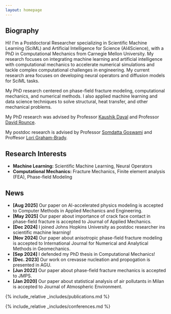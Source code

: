 ```yaml
---
layout: homepage
---
```


## Biography

Hi! I'm a Postdoctoral Researcher specializing in Scientific Machine Learning (SciML) and Artificial Intelligence for Science
(AI4Science), with a PhD in Computational Mechanics from Carnegie Mellon University. My research focuses on integrating
machine learning and artificial intelligence with computational mechanics to accelerate numerical simulations and tackle
complex computational challenges in engineering. My current research area focuses on developing neural operators and
diffusion models for SciML tasks.

My PhD research centered on phase-field fracture modeling, computational mechanics, and numerical methods. I also applied
machine learning and data science techniques to solve structural, heat transfer, and other mechanical problems.


My PhD research was advised by Professor <a href="https://www.cmu.edu/cee/people/faculty/dayal.html">Kaushik Dayal</a>
 and Professor <a href="https://www.cmu.edu/cee/people/faculty/rounce.html">David Rounce</a>. 
 
My postdoc research is advised by Professor <a href="https://engineering.jhu.edu/faculty/somdatta-goswami/">Somdatta Goswami</a> and Proffesor <a href="[https://engineering.jhu.edu/faculty/somdatta-goswami/](https://engineering.jhu.edu/faculty/lori-brady/)">Lori Graham-Brady</a>.

## Research Interests

- **Machine Learning:** Scientific Machine Learning, Neural Operators
- **Computational Mechanics:** Fracture Mechanics, Finite element analysis (FEA), Phase-field Modeling
 

## News

- **[Aug 2025]** Our paper on AI-accelerated physics modeling is accepted to Computer Methods in Applied Mechanics and Engineering.
- **[May 2025]** Our paper about importance of crack face contact in phase-field fracture is accepted to Journal of Applied Mechanics.
- **[Dec 2024]** I joined Johns Hopkins University as postdoc researcher ins scientific machine learning! 
- **[Nov 2024]** Our paper about anisotropic phase-field fracture modeling is accepted to International Journal for Numerical and Analytical Methods in Geomechanics.
- **[Sep 2024]** I defended my PhD thesis in Computational Mechanics! 
- **[Dec. 2023]** Our work on crevasse nucleation and propogation is presented in AGU.
- **[Jun 2022]** Our paper about phase-field fracture mechanics is accepted to JMPS.
- **[Jan 2020]** Our paper about statistical analysis of air pollutants in Milan is accepted to Journal of Atmospheric Environment.


{% include_relative _includes/publications.md %}

{% include_relative _includes/conferences.md %}
